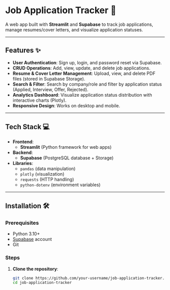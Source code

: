 # Job Application Tracker 🚀

A web app built with **Streamlit** and **Supabase** to track job applications, manage resumes/cover letters, and visualize application statuses.

---

## Features ✨

- **User Authentication**: Sign up, login, and password reset via Supabase.
- **CRUD Operations**: Add, view, update, and delete job applications.
- **Resume & Cover Letter Management**: Upload, view, and delete PDF files (stored in Supabase Storage).
- **Search & Filter**: Search by company/role and filter by application status (Applied, Interview, Offer, Rejected).
- **Analytics Dashboard**: Visualize application status distribution with interactive charts (Plotly).
- **Responsive Design**: Works on desktop and mobile.

---

## Tech Stack 💻

- **Frontend**: 
  - **Streamlit** (Python framework for web apps)
- **Backend**: 
  - **Supabase** (PostgreSQL database + Storage)
- **Libraries**:
  - `pandas` (data manipulation)
  - `plotly` (visualization)
  - `requests` (HTTP handling)
  - `python-dotenv` (environment variables)

---

## Installation 🛠️

### Prerequisites
- Python 3.10+
- [Supabase](https://supabase.com/) account
- Git

### Steps
1. **Clone the repository**:
   ```bash
   git clone https://github.com/your-username/job-application-tracker.git
   cd job-application-tracker